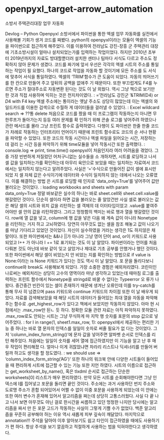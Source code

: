 # openpyxl_target-arrow_automation
소방서 주택관리대장 업무 자동화


Devlog – Python Openpyxl
소방서에서 파이썬을 통한 엑셀 업무 자동화를 실전에서 사용해볼 기회가 생겨 코드를 짜봤다. python의 openpyxl이라는 모듈이 엑셀의 기능을 파이썬으로 접근하게 해주었다. 이를 이용하여 전라남도
강진-장흥 군 주택관리 대장에 기초소방시설이 얼마나 설치되었는가를 입력하는 작업이었다. 하지만 2010년 초부터 2019년까지의 자료도 방대할뿐더러 설치한 센터나 팀마다 서식도 다르고 주소도
정확하지 않아 문제가 생겼다. 코드를 짜기에 앞서 우선은 각각의 엑셀 시트의 주소를 통일하는 작업이 필
요했다. 하나의 코드로 작업을 자동화 할 것이기에 모든 주소를 도 서식에 맞추어 서식을 통일하였다. 엑셀의 ‘TRIM’함수가 큰 도움이 되었다. 자동의 띄어쓰기를 한 칸으로 만들어 주고 앞뒤의 공백을 없애주
기 때문이다. 또한 부끄럽게도 F4를 누르면 주소가 절대주소로 자동변환 된다는 것도 이 날 외웠다. 역시
그냥 책으로 보기만 한 것과 직접 사용하며 익히는 것은 천지차이였다.
: =‘전라남도 강진군 ’&TRIM(D4) or $D$4 with F4 key
엑셀 주소에는 통이라는 옛날 주소도 상당히 많았는데 이는 엑셀의 와일드카드를 이용한 검색으로 수월하
게 데이터들을 걸러낼 수 있었다. : Excel wildcard search => ??통 delete
처음으로 코드를 짰을 때 이 프로그램이 작동하는지 아니면 무한루프가 돌아가는지 등등 여러 문제를 확
인하기 위해 콘솔 로그를 넣어주려 하였으나 관란 메서드를 몰라 그냥 프린트 함수로 출력하였다. 다행이
도 파이썬은 한줄 한줄 코드가 차례로 작동하는 인터프리터 언어이기 때문에 프린트 함수로도 코드의 순
서나 현황을 파악할 수 있었다. 또한 코드의 작동 시간이나 엑셀 파일을 읽어오는 시간, 저장하는데 걸리
는 시간 등을 파악하기 위해 time모듈을 넣어 작동시간 또한 출력했다.
: console.log => print, time.time()
openpyxl이 처음인지라 여러 어려움을 겪었다. 그 중 가장 빈번하게 저질렀던 어처구니없는 실수들을 소
개하자면, 시트를 로딩하고 나서 셀 값을 일치하는가를 확인하는데 아무리 육안으로 보았을 때는 일치하는
자료여서 코드에서는 일치하지 않는다고 알려주었다. 사실은 ‘=’수식으로 만들어진 값이 셀에 표시만 되었
지 셀 자체 값은 수식이기에 데이터와 수식이 일치하지 않는 데에서 나오는 오류였다. 이를 해결하는 방법
은 시트를 로딩할 때 인자로 ‘data_only=True’를 넣어주어 값만 불러오는 것이었다.
: loading workbooks and sheets with param data_only=True
정말 바보같은 실수의 하나는 바로 sheet.cell와 sheet.cell.value를 헷갈렸던 것이다. 단순히 셀이라 하면
값을 불러오는 줄 알았건만 사실 셀로 불러오는 값은 해당 셀의 시트와 위치 값을 리턴하는 셀 객체의 데
이터타입이었고 .value를 붙여주어야만 셀 안의 값을 리턴하였다. 그리고 멍청함의 백미는 바로 행과 열을 헷갈렸던 것이다. row에 열 값을 넣고, column에 행 값을 넣은
다음 왜 계속 값이 아니라 Nonetype을 리턴하는 거지 하고 고뇌하였다. 당연히 아무것도 없는 셀을 참조
해놓고 값이 나오기를 마냥 기다리고 있었던 것이었다. 자신이 실수하였을 거라는 생각은 1도 하지않은
채 말이다. 또한 파이썬에서는 &&나 ||가 아니라 그냥 영어 단어 and, or이 키워드로 사용되었고 I++ 가
아니라 I += 1로 표기되는 것도 이 날 알았다. 파이썬이라는 언어를 처음 다뤄본 것도 아닌데 바보 같이
잊고 살았거나 제대로 기초 공부를 안했거나 했던 것이다. 또한 파이썬에서 해당 셀이 비었는지 안 비었는
지를 확인하는 방법으로 if value is None:이라는 is None 키워드가 있다는 것도 역시 이 날 알았다. 포
문을 돌리다보니 continue와 break도 사용해보게 되었다. 가장 소중한 경험은 예외처리였다. 코린이인 나로써는 예외처리는 상당히 고수의 영역이라 마냥 생각하고
있었는데 때마침 로그를 출력하는 프린트 함수에서 Nonetype을 stringd로 바꿀 수 없다는 Typeerror 오
류가 나왔다. 중간중간 빈칸이 있는 셀이 존재하기 때문에 생겨난 오류인데 이를 try-catch를 통해 무사
히 넘겼으며 pass 키워드와 continue 키워드의 차이점 또한 이 날 배우게 되었다. 자료를 검색해보았을 때 해당 시트의 데이터가 들어있는 최대 열을 자동을 파악해주는 함수로
.get_highest_row가 있다고 책에서 보았지만 작동하지 않았다. 아마 현 시점에서는 .max_row만 된ㄴ 듯
하다. 정확한 모듈 관련 자료는 아직 파악하지 못하였다. .max_row로도 안되는 시트는 그냥 무식하게 마
지막 행 숫자를 포문의 stop 값으로 넣어주었다.
: for I in range(1, sheet1.max_row, 1):
openpyxl에서 제공하는 편리한 기능 중 하나는 바로 열 문자의 인덱스를 일일이 숫자로 써줄 필요가 없
다는 것이었다. 그저 ‘column_index_form_string()’에 문자 값을 넣어주면 알파벳 순서로 인덱스를 리턴
해주었다. 처음에는 일일이 숫자를 세어 열에 접근하였지만 이 기능을 알고 난 후 매우 작업이 편리해졌
다. 얼마나 이게 귀찮았냐면 차라리 리스트나 딕셔너리를 만들어 버릴까 하고도 생각을 할 정도였다.
: we should use => ‘column_index_form_string(’AG’)’
또한 하나의 워크북 안에 다양한 시트들이 들어있을 때 편리하게 시트에 접근할 수 있는 기능 또한 지언
하였다. 시트의 이름으로 접근하는 get_worksheet_by_name(), 혹은 tlxdml 순서로 접근하는 단순한
worksheets[0] 리스트가 매우 편리하였다. 만약 모든 시트를 순회해야한다면 그냥 인덱스에 I를 집어넣고
포문을 돌리면 끝인 것이다. 주소에는 과거 사용하던 번지 주소와 도로명 주소가 혼합 되어있어서 어쩔 수 없이 이중 포문을 사용하게
되었는데 이 안에는 또한 여러 변수가 혼재해 있어서 알고리즘을 짜는데 상당히 고통스러웠다. 사실 다 끝
나고 나서 보면 아무것도 아닌 걸로 한시간을 씨름하고 있던 멍청한 나지만 당시에는 알고리즘을 짜서 만
든 포문 고드가 작동하는 사실이 그렇게 기쁠 수가 없었다. 백준 알고리즘을 꾸준히 공부해야 하는 이유
역시 새롭게 피부 깊숙이 깨달았다. 마지막으로 annotation!!! 주석을 달아야 이후 알아보기도 쉽고 타인이 접근하였을 때에도 사용하기가 편
하다. 항상 주석을 보기 깔끔하고 적절하게 사용하는 법을 익혀야한다고 생각하였다.
